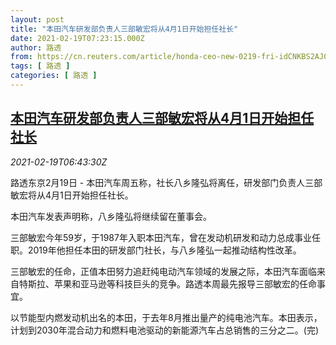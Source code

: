 ```yaml
---
layout: post
title: "本田汽车研发部负责人三部敏宏将从4月1日开始担任社长"
date: 2021-02-19T07:23:15.000Z
author: 路透
from: https://cn.reuters.com/article/honda-ceo-new-0219-fri-idCNKBS2AJ0JX
tags: [ 路透 ]
categories: [ 路透 ]
---
```

<!--1613719395000-->
[本田汽车研发部负责人三部敏宏将从4月1日开始担任社长](https://cn.reuters.com/article/honda-ceo-new-0219-fri-idCNKBS2AJ0JX)
------

<div>
<div><i>2021-02-19T06:43:30Z</i></div><p>路透东京2月19日 - 本田汽车周五称，社长八乡隆弘将离任，研发部门负责人三部敏宏将从4月1日开始担任社长。</p><p>本田汽车发表声明称，八乡隆弘将继续留在董事会。</p><p>三部敏宏今年59岁，于1987年入职本田汽车，曾在发动机研发和动力总成事业任职。2019年他担任本田的研发部门社长，与八乡隆弘一起推动结构性改革。</p><p>三部敏宏的任命，正值本田努力追赶纯电动汽车领域的发展之际，本田汽车面临来自特斯拉、苹果和亚马逊等科技巨头的竞争。路透本周最先报导三部敏宏的任命事宜。</p><p>以节能型内燃发动机出名的本田，于去年8月推出量产的纯电池汽车。本田表示，计划到2030年混合动力和燃料电池驱动的新能源汽车占总销售的三分之二。(完)</p>
</div>
